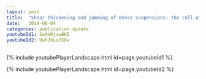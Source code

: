 ```yaml
---
layout: post
title:  "Shear thickening and jamming of dense suspensions: the roll of friction"
date:   2019-08-04
categories: publication update
youtubeId1: SoAVRjvwBKE
youtubeId2: UuhJhLs3S8w
---
```



{% include youtubePlayerLandscape.html id=page.youtubeId1 %}

{% include youtubePlayerLandscape.html id=page.youtubeId2 %}